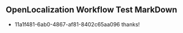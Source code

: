 ## OpenLocalization Workflow Test MarkDown
* 11a1f481-6ab0-4867-af81-8402c65aa096 thanks!

<!--HONumber=Aug16_HO4-->


